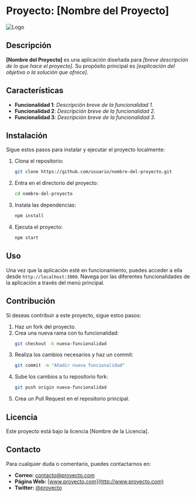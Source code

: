 # Proyecto: [Nombre del Proyecto]

![Logo](https://diezk.com/wp-content/uploads/2021/06/presupuesto.png)

## Descripción

**[Nombre del Proyecto]** es una aplicación diseñada para _[breve descripción de lo que hace el proyecto]_. Su propósito principal es _[explicación del objetivo o la solución que ofrece]_.

## Características

- **Funcionalidad 1**: _Descripción breve de la funcionalidad 1._
- **Funcionalidad 2**: _Descripción breve de la funcionalidad 2._
- **Funcionalidad 3**: _Descripción breve de la funcionalidad 3._

## Instalación

Sigue estos pasos para instalar y ejecutar el proyecto localmente:

1. Clona el repositorio:
    ```bash
    git clone https://github.com/usuario/nombre-del-proyecto.git
    ```
2. Entra en el directorio del proyecto:
    ```bash
    cd nombre-del-proyecto
    ```
3. Instala las dependencias:
    ```bash
    npm install
    ```
4. Ejecuta el proyecto:
    ```bash
    npm start
    ```

## Uso

Una vez que la aplicación esté en funcionamiento, puedes acceder a ella desde `http://localhost:3000`. Navega por las diferentes funcionalidades de la aplicación a través del menú principal.

## Contribución

Si deseas contribuir a este proyecto, sigue estos pasos:

1. Haz un fork del proyecto.
2. Crea una nueva rama con tu funcionalidad:
    ```bash
    git checkout -b nueva-funcionalidad
    ```
3. Realiza los cambios necesarios y haz un commit:
    ```bash
    git commit -m "Añadir nueva funcionalidad"
    ```
4. Sube los cambios a tu repositorio fork:
    ```bash
    git push origin nueva-funcionalidad
    ```
5. Crea un Pull Request en el repositorio principal.

## Licencia

Este proyecto está bajo la licencia [Nombre de la Licencia].

## Contacto

Para cualquier duda o comentario, puedes contactarnos en:

- **Correo:** contacto@proyecto.com
- **Página Web:** [www.proyecto.com](http://www.proyecto.com)
- **Twitter:** [@proyecto](https://twitter.com/proyecto)